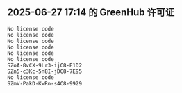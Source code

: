 ## 2025-06-27 17:14 的 GreenHub 许可证
```
No license code
No license code
No license code
No license code
No license code
No license code
SZoA-8vCX-9Lr3-ijC8-E1D2
SZn5-c3Kc-5n8I-jDC8-7E95
No license code
SZmV-PakD-KwRn-s4C8-9929
```
